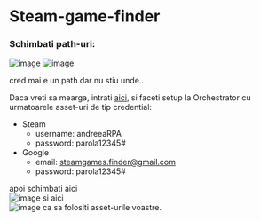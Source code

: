 # Steam-game-finder

### Schimbati path-uri:

![image](https://user-images.githubusercontent.com/72975663/212358112-28a9fb28-c9e7-4172-a406-fcf4d93a735a.png)
![image](https://user-images.githubusercontent.com/72975663/212358252-26a9f080-23f7-4832-9c2d-c454ba8c4850.png)

cred mai e un path dar nu stiu unde..

Daca vreti sa mearga, intrati [aici](https://cloud.uipath.com/portal_/register), si faceti setup la Orchestrator cu urmatoarele asset-uri de tip credential:
- Steam
  - username: andreeaRPA
  - password: parola12345#
- Google
  - email: steamgames.finder@gmail.com
  - password: parola12345#
  
apoi schimbati aici<br/>
![image](https://user-images.githubusercontent.com/72975663/212359395-7b41c329-0cc0-4465-a5f6-f98d8c8b80b5.png)
si aici<br/>
![image](https://user-images.githubusercontent.com/72975663/212359492-7bbff967-3db9-49d5-b6fc-b1a9562769fe.png)
ca sa folositi asset-urile voastre.
